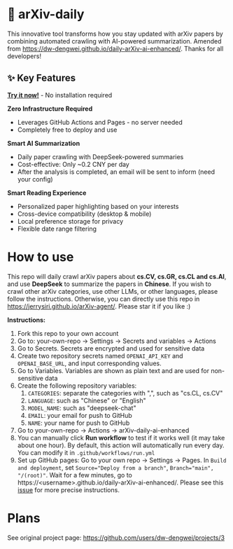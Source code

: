# 🚀 arXiv-daily 

This innovative tool transforms how you stay updated with arXiv papers by combining automated crawling with AI-powered summarization. Amended from https://dw-dengwei.github.io/daily-arXiv-ai-enhanced/. Thanks for all developers!


## ✨ Key Features

**[Try it now!](https://jerrysiri.github.io/arXiv-agent/)** - No installation required

 **Zero Infrastructure Required**
- Leverages GitHub Actions and Pages - no server needed
- Completely free to deploy and use

 **Smart AI Summarization**
- Daily paper crawling with DeepSeek-powered summaries
- Cost-effective: Only ~0.2 CNY per day
- After the analysis is completed, an email will be sent to inform (need your config)

**Smart Reading Experience**
- Personalized paper highlighting based on your interests
- Cross-device compatibility (desktop & mobile)
- Local preference storage for privacy
- Flexible date range filtering



# How to use
This repo will daily crawl arXiv papers about **cs.CV, cs.GR, cs.CL and cs.AI**, and use **DeepSeek** to summarize the papers in **Chinese**.
If you wish to crawl other arXiv categories, use other LLMs, or other languages, please follow the instructions.
Otherwise, you can directly use this repo in https://jerrysiri.github.io/arXiv-agent/. Please star it if you like :)

**Instructions:**
1. Fork this repo to your own account
2. Go to: your-own-repo -> Settings -> Secrets and variables -> Actions
3. Go to Secrets. Secrets are encrypted and used for sensitive data
4. Create two repository secrets named `OPENAI_API_KEY` and `OPENAI_BASE_URL`, and input corresponding values.
5. Go to Variables. Variables are shown as plain text and are used for non-sensitive data
6. Create the following repository variables:
   1. `CATEGORIES`: separate the categories with ",", such as "cs.CL, cs.CV"
   2. `LANGUAGE`: such as "Chinese" or "English"
   3. `MODEL_NAME`: such as "deepseek-chat"
   4. `EMAIL`: your email for push to GitHub
   5. `NAME`: your name for push to GitHub
7. Go to your-own-repo -> Actions -> arXiv-daily-ai-enhanced
8. You can manually click **Run workflow** to test if it works well (it may take about one hour). By default, this action will automatically run every day. You can modify it in `.github/workflows/run.yml`
9.  Set up GitHub pages: Go to your own repo -> Settings -> Pages. In `Build and deployment`, set `Source="Deploy from a branch"`, `Branch="main", "/(root)"`. Wait for a few minutes, go to https://\<username\>.github.io/daily-arXiv-ai-enhanced/. Please see this [issue](https://github.com/dw-dengwei/daily-arXiv-ai-enhanced/issues/14) for more precise instructions.

# Plans
See original project page: https://github.com/users/dw-dengwei/projects/3
